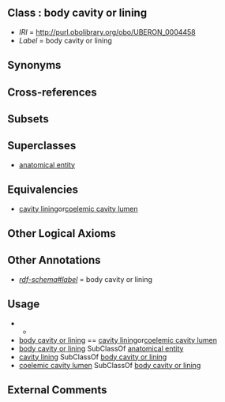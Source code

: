 
## Class : body cavity or lining

 * *IRI* = http://purl.obolibrary.org/obo/UBERON_0004458
 * *Label* = body cavity or lining

## Synonyms


## Cross-references


## Subsets


## Superclasses

 * [anatomical entity](../../UBERON/62/UBERON_0001062.md)

## Equivalencies

 * [cavity lining](../../UBERON/57/UBERON_0004457.md)or[coelemic cavity lumen](../../UBERON/23/UBERON_0002323.md)

## Other Logical Axioms


## Other Annotations

 * *[rdf-schema#label](../../el/rdf-schema#label.md)* = body cavity or lining

## Usage

 * -
 * [body cavity or lining](../../UBERON/58/UBERON_0004458.md) == [cavity lining](../../UBERON/57/UBERON_0004457.md)or[coelemic cavity lumen](../../UBERON/23/UBERON_0002323.md)
 * [body cavity or lining](../../UBERON/58/UBERON_0004458.md) SubClassOf [anatomical entity](../../UBERON/62/UBERON_0001062.md)
 * [cavity lining](../../UBERON/57/UBERON_0004457.md) SubClassOf [body cavity or lining](../../UBERON/58/UBERON_0004458.md)
 * [coelemic cavity lumen](../../UBERON/23/UBERON_0002323.md) SubClassOf [body cavity or lining](../../UBERON/58/UBERON_0004458.md)

## External Comments


